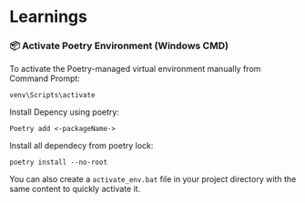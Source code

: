 # Learnings

### 📦 Activate Poetry Environment (Windows CMD)

To activate the Poetry-managed virtual environment manually from Command Prompt:

```
venv\Scripts\activate
```

Install Depency using poetry:
```
Poetry add <-packageName->
```

Install all dependecy from poetry lock:
```
poetry install --no-root 
```

You can also create a `activate_env.bat` file in your project directory with the same content to quickly activate it.
